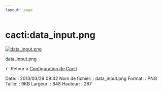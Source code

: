 ```yaml
---
layout: page
---
```


cacti:data\_input.png
=====================

[![data\_input.png](..//assets/media/cacti/data_input.png@cache=&w=848&h=287 "data_input.png")](..//assets/media/cacti/data_input.png@cache= "Afficher le fichier original")

data\_input.png

← Retour à [Configuration de
Cacti](../../cacti/configuration.html "cacti:configuration")

Date:
:   2013/03/29 09:42
Nom de fichier:
:   data\_input.png
Format:
:   PNG
Taille:
:   9KB
Largeur:
:   848
Hauteur:
:   287

